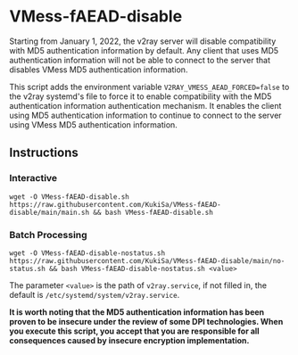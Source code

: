 # VMess-fAEAD-disable
Starting from January 1, 2022, the v2ray server will disable compatibility with MD5 authentication information by default. Any client that uses MD5 authentication information will not be able to connect to the server that disables VMess MD5 authentication information.

This script adds the environment variable `V2RAY_VMESS_AEAD_FORCED=false` to the v2ray systemd's file to force it to enable compatibility with the MD5 authentication information authentication mechanism. It enables the client using MD5 authentication information to continue to connect to the server using VMess MD5 authentication information.

## Instructions
### Interactive
```
wget -O VMess-fAEAD-disable.sh https://raw.githubusercontent.com/KukiSa/VMess-fAEAD-disable/main/main.sh && bash VMess-fAEAD-disable.sh
```

### Batch Processing
```
wget -O VMess-fAEAD-disable-nostatus.sh https://raw.githubusercontent.com/KukiSa/VMess-fAEAD-disable/main/no-status.sh && bash VMess-fAEAD-disable-nostatus.sh <value>
```

The parameter `<value>` is the path of `v2ray.service`, if not filled in, the default is `/etc/systemd/system/v2ray.service`.

**It is worth noting that the MD5 authentication information has been proven to be insecure under the review of some DPI technologies. When you execute this script, you accept that you are responsible for all consequences caused by insecure encryption implementation.**
